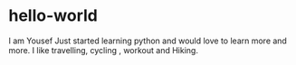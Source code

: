 # hello-world
I am Yousef
Just started learning python and would love to learn more and more.
I like travelling, cycling , workout and Hiking.
